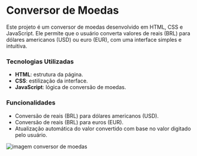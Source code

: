 # Conversor de Moedas

Este projeto é um conversor de moedas desenvolvido em HTML, CSS e JavaScript. Ele permite que o usuário converta valores de reais (BRL) para dólares americanos (USD) ou euro (EUR), com uma interface simples e intuitiva.

### Tecnologias Utilizadas
- **HTML**: estrutura da página.
- **CSS**: estilização da interface.
- **JavaScript**: lógica de conversão de moedas.

### Funcionalidades
- Conversão de reais (BRL) para dólares americanos (USD).
- Conversão de reais (BRL) para euros (EUR).
- Atualização automática do valor convertido com base no valor digitado pelo usuário.

  

![imagem conversor de moedas](https://github.com/user-attachments/assets/8eb38caa-ca7d-40f6-ae2e-3193116e5260)




